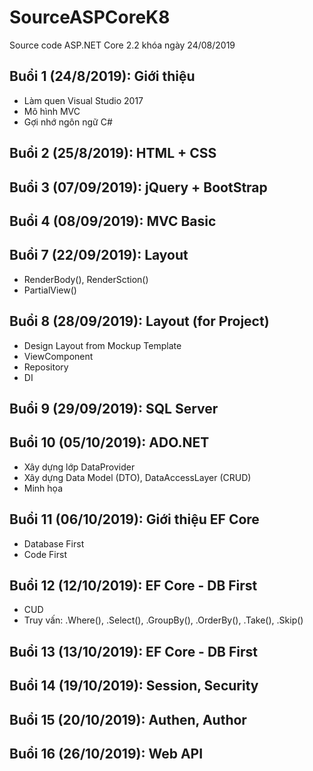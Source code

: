 ﻿# SourceASPCoreK8
Source code ASP.NET Core 2.2 khóa ngày 24/08/2019

## Buổi 1 (24/8/2019): Giới thiệu
* Làm quen Visual Studio 2017
* Mô hình MVC
* Gợi nhớ ngôn ngữ C#

## Buổi 2 (25/8/2019): HTML + CSS

## Buổi 3 (07/09/2019): jQuery + BootStrap

## Buổi 4 (08/09/2019): MVC Basic

## Buổi 7 (22/09/2019): Layout
* RenderBody(), RenderSction()
* PartialView()

## Buổi 8 (28/09/2019): Layout (for Project)
* Design Layout from Mockup Template
* ViewComponent
* Repository
* DI

## Buổi 9 (29/09/2019): SQL Server

## Buổi 10 (05/10/2019): ADO.NET
* Xây dựng lớp DataProvider
* Xây dựng Data Model (DTO), DataAccessLayer (CRUD)
* Minh họa

## Buổi 11 (06/10/2019): Giới thiệu EF Core
* Database First
* Code First

## Buổi 12 (12/10/2019): EF Core - DB First
* CUD
* Truy vấn: .Where(), .Select(), .GroupBy(), .OrderBy(), .Take(), .Skip()

## Buổi 13 (13/10/2019): EF Core - DB First

## Buổi 14 (19/10/2019): Session, Security

## Buổi 15 (20/10/2019): Authen, Author

## Buổi 16 (26/10/2019): Web API
